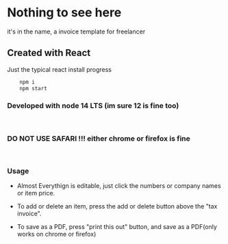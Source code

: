 # Nothing to see here

it's in the name, a invoice template for freelancer

## Created with React

Just the typical react install progress

```javascript
    npm i
    npm start
```

### Developed with node 14 LTS (im sure 12 is fine too)  

&nbsp;

### DO NOT USE SAFARI !!! either chrome or firefox is fine  

&nbsp;

### Usage

- Almost Everythign is editable, just click the numbers or company names or item price.

- To add or delete an item, press the add or delete button above the "tax invoice".

- To save as a PDF, press "print this out" button, and save as a PDF(only works on chrome or firefox)
  